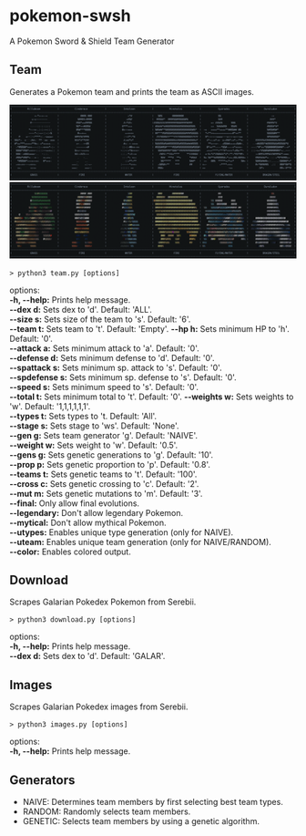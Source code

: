 # pokemon-swsh

A Pokemon Sword &amp; Shield Team Generator

## Team

Generates a Pokemon team and prints the team as ASCII images.

![Team in greyscale](https://github.com/tobiasbrodd/pokemon-swsh/blob/master/examples/team_grey.png)
![Team in color](https://github.com/tobiasbrodd/pokemon-swsh/blob/master/examples/team_color.png)

```shell
> python3 team.py [options]
```

options:  
**-h, --help:**         Prints help message.  
**--dex d:**            Sets dex to 'd'. Default: 'ALL'.  
**--size s:**           Sets size of the team to 's'. Default: '6'.  
**--team t:**           Sets team to 't'. Default: 'Empty'.
**--hp h:**             Sets minimum HP to 'h'. Default: '0'.  
**--attack a:**         Sets minimum attack to 'a'. Default: '0'.  
**--defense d:**        Sets minimum defense to 'd'. Default: '0'.  
**--spattack s:**       Sets minimum sp. attack to 's'. Default: '0'.  
**--spdefense s:**      Sets minimum sp. defense to 's'. Default: '0'.  
**--speed s:**          Sets minimum speed to 's'. Default: '0'.  
**--total t:**          Sets minimum total to 't'. Default: '0'.
**--weights w:**        Sets weights to 'w'. Default: '1,1,1,1,1,1'.  
**--types t:**          Sets types to 't. Default: 'All'.  
**--stage s:**          Sets stage to 'ws'. Default: 'None'.  
**--gen g:**            Sets team generator 'g'. Default: 'NAIVE'.  
**--weight w:**         Sets weight to 'w'. Default: '0.5'.  
**--gens g:**           Sets genetic generations to 'g'. Default: '10'.  
**--prop p:**           Sets genetic proportion to 'p'. Default: '0.8'.  
**--teams t:**          Sets genetic teams to 't'. Default: '100'.  
**--cross c:**          Sets genetic crossing to 'c'. Default: '2'.  
**--mut m:**            Sets genetic mutations to 'm'. Default: '3'.  
**--final:**            Only allow final evolutions.  
**--legendary:**        Don't allow legendary Pokemon.  
**--mytical:**          Don't allow mythical Pokemon.  
**--utypes:**           Enables unique type generation (only for NAIVE).  
**--uteam:**            Enables unique team generation (only for NAIVE/RANDOM).  
**--color:**            Enables colored output.  

## Download

Scrapes Galarian Pokedex Pokemon from Serebii.

```shell
> python3 download.py [options]
```

options:  
**-h, --help:**         Prints help message.  
**--dex d:**            Sets dex to 'd'. Default: 'GALAR'.  

## Images

Scrapes Galarian Pokedex images from Serebii.

```shell
> python3 images.py [options]
```

options:  
**-h, --help:**         Prints help message.  

## Generators

- NAIVE: Determines team members by first selecting best team types.
- RANDOM: Randomly selects team members.
- GENETIC: Selects team members by using a genetic algorithm.
